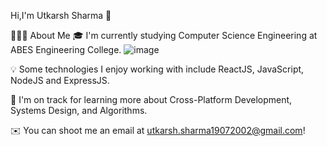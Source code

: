 Hi,I'm Utkarsh Sharma 👋


👨🏻‍💻  About Me
🎓  I'm currently studying Computer Science Engineering at ABES Engineering College.  ![image](https://github.com/Utkarshs19/Utkarshs19/assets/95514959/8aeeadaf-2918-4533-861e-d0b6fd0a53f4)


💡  Some technologies I enjoy working with include ReactJS, JavaScript, NodeJS and ExpressJS.

🌱  I'm on track for learning more about Cross-Platform Development, Systems Design, and Algorithms.

✉️  You can shoot me an email at utkarsh.sharma19072002@gmail.com! 
                  

<!--
**Utkarshs19/Utkarshs19** is a ✨ _special_ ✨ repository because its `README.md` (this file) appears on your GitHub profile.

Here are some ideas to get you started:

- 🔭 I’m currently working on ...
- 🌱 I’m currently learning ...
- 👯 I’m looking to collaborate on ...
- 🤔 I’m looking for help with ...
- 💬 Ask me about ...
- 📫 How to reach me: ...
- 😄 Pronouns: ...
- ⚡ Fun fact: ...
-->
